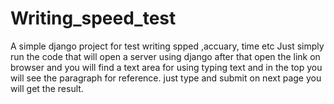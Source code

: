 # Writing_speed_test
A simple django project for test writing spped ,accuary, time etc
Just simply run the code that will open a server using django 
after that open the link on browser and you will find a text area for using typing text and in the top you will see the paragraph for reference.
just type and submit on next page you will get the result.
